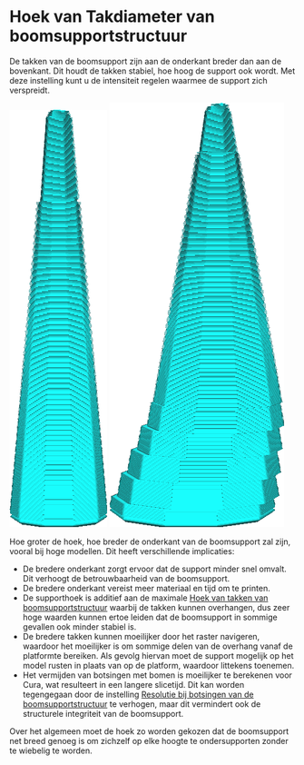Hoek van Takdiameter van boomsupportstructuur
====
De takken van de boomsupport zijn aan de onderkant breder dan aan de bovenkant. Dit houdt de takken stabiel, hoe hoog de support ook wordt. Met deze instelling kunt u de intensiteit regelen waarmee de support zich verspreidt.

<!--screenshot {
"image_path": "support_tree_branch_diameter_1_4mm_5.png",
"modellen": [{"script": "lantaarn.scad"}],
"camera_positie": [0, 70, 13],
"instellingen": {
    "support_enable": waar,
    "support_structure": "boom",
    "support_tree_branch_diameter": 1.4,
    "support_tree_branch_diameter_angle": 5
},
"structuren": ["helpers"],
"kleuren": 16
}-->
<!--screenshot {
"image_path": "support_tree_branch_diameter_angle_10.png",
"modellen": [{"script": "lantaarn.scad"}],
"camera_positie": [0, 70, 13],
"instellingen": {
    "support_enable": waar,
    "support_structure": "boom",
    "support_tree_branch_diameter": 1.4,
    "support_tree_branch_diameter_angle": 10
},
"structuren": ["helpers"],
"kleuren": 16
}-->
![De vorm van een tak met een diameterhoek van 5°](../../../articles/images/support_tree_branch_diameter_1_4mm_5.png)
![De vorm van een tak met een diameterhoek van 10°](../../../articles/images/support_tree_branch_diameter_angle_10.png)

Hoe groter de hoek, hoe breder de onderkant van de boomsupport zal zijn, vooral bij hoge modellen. Dit heeft verschillende implicaties:
* De bredere onderkant zorgt ervoor dat de support minder snel omvalt. Dit verhoogt de betrouwbaarheid van de boomsupport.
* De bredere onderkant vereist meer materiaal en tijd om te printen.
* De supporthoek is additief aan de maximale [Hoek van takken van boomsupportstructuur](support_tree_angle.md) waarbij de takken kunnen overhangen, dus zeer hoge waarden kunnen ertoe leiden dat de boomsupport in sommige gevallen ook minder stabiel is.
* De bredere takken kunnen moeilijker door het raster navigeren, waardoor het moeilijker is om sommige delen van de overhang vanaf de platformte bereiken. Als gevolg hiervan moet de support mogelijk op het model rusten in plaats van op de platform, waardoor littekens toenemen.
* Het vermijden van botsingen met bomen is moeilijker te berekenen voor Cura, wat resulteert in een langere slicetijd. Dit kan worden tegengegaan door de instelling [Resolutie bij botsingen van de boomsupportstructuur](support_tree_collision_resolution.md) te verhogen, maar dit vermindert ook de structurele integriteit van de boomsupport.

Over het algemeen moet de hoek zo worden gekozen dat de boomsupport net breed genoeg is om zichzelf op elke hoogte te ondersupporten zonder te wiebelig te worden.